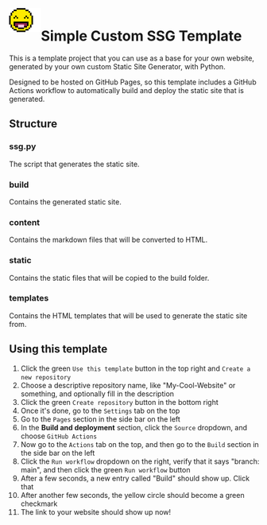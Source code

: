 <img align="left" src=".github/readme_assets/icon.png" alt="logo">

# Simple Custom SSG Template
This is a template project that you can use as a base for your own website,
generated by your own custom Static Site Generator, with Python.

Designed to be hosted on GitHub Pages,
so this template includes a GitHub Actions workflow
to automatically build and deploy the static site that is generated.

## Structure
### ssg.py
The script that generates the static site.

### build
Contains the generated static site.

### content
Contains the markdown files that will be converted to HTML.

### static
Contains the static files that will be copied to the build folder.

### templates
Contains the HTML templates that will be used to generate the static site from.

## Using this template
1. Click the green `Use this template` button in the top right and `Create a new repository`
2. Choose a descriptive repository name, like "My-Cool-Website" or something, and optionally fill in the description
3. Click the green `Create repository` button in the bottom right
4. Once it's done, go to the `Settings` tab on the top
5. Go to the `Pages` section in the side bar on the left
6. In the **Build and deployment** section, click the `Source` dropdown, and choose `GitHub Actions`
7. Now go to the `Actions` tab on the top, and then go to the `Build` section in the side bar on the left
8. Click the `Run workflow` dropdown on the right, verify that it says "branch: main", and then click the green `Run workflow` button
9. After a few seconds, a new entry called "Build" should show up. Click that
10. After another few seconds, the yellow circle should become a green checkmark
11. The link to your website should show up now!
